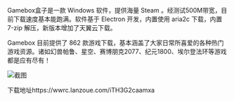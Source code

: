 Gamebox盒子是一款 Windows 软件，提供海量 Steam 。经测试500M带宽，目前下载速度基本能跑满。软件基于 Electron 开发，内置使用 aria2c 下载，内置 7-zip 解压，新版本增加了天翼云下载。

Gamebox 目前提供了 862 款游戏下载，基本涵盖了大家日常所喜爱的各种热门游戏资源。诸如幻兽帕鲁、星空、赛博朋克2077、纪元1800、埃尔登法环等游戏都是应有尽有！

![截图](https://pic.appmiu.com/2024/03/20240331074622826.png)


下载地址https://wwrc.lanzoue.com/iTH3G2caamxa